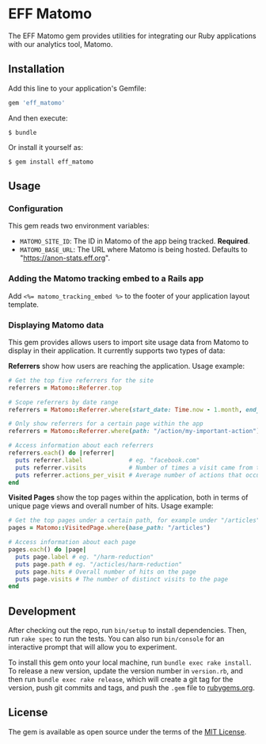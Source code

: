 # EFF Matomo

The EFF Matomo gem provides utilities for integrating our Ruby applications with our analytics tool, Matomo.

## Installation

Add this line to your application's Gemfile:

```ruby
gem 'eff_matomo'
```

And then execute:

    $ bundle

Or install it yourself as:

    $ gem install eff_matomo

## Usage

### Configuration

This gem reads two environment variables:
* `MATOMO_SITE_ID`: The ID in Matomo of the app being tracked. **Required**.
* `MATOMO_BASE_URL`: The URL where Matomo is being hosted. Defaults to "https://anon-stats.eff.org".

### Adding the Matomo tracking embed to a Rails app

Add `<%= matomo_tracking_embed %>` to the footer of your application layout template.

### Displaying Matomo data

This gem provides allows users to import site usage data from Matomo to display in their application. It currently supports two types of data:

**Referrers** show how users are reaching the application. Usage example:
```ruby
# Get the top five referrers for the site
referrers = Matomo::Referrer.top

# Scope referrers by date range
referrers = Matomo::Referrer.where(start_date: Time.now - 1.month, end_date: Time.now)

# Only show referrers for a certain page within the app
referrers = Matomo::Referrer.where(path: "/action/my-important-action")

# Access information about each referrers
referrers.each() do |referrer|
  puts referrer.label             # eg. "facebook.com"
  puts referrer.visits            # Number of times a visit came from this referrer
  puts referrer.actions_per_visit # Average number of actions that occured during a visit
end
```

**Visited Pages** show the top pages within the application, both in terms of unique page views and overall number of hits. Usage example:
```ruby
# Get the top pages under a certain path, for example under "/articles"
pages = Matomo::VisitedPage.where(base_path: "/articles")

# Access information about each page
pages.each() do |page|
  puts page.label # eg. "/harm-reduction"
  puts page.path # eg. "/acticles/harm-reduction"
  puts page.hits # Overall number of hits on the page
  puts page.visits # The number of distinct visits to the page
end
```

## Development

After checking out the repo, run `bin/setup` to install dependencies. Then, run `rake spec` to run the tests. You can also run `bin/console` for an interactive prompt that will allow you to experiment.

To install this gem onto your local machine, run `bundle exec rake install`. To release a new version, update the version number in `version.rb`, and then run `bundle exec rake release`, which will create a git tag for the version, push git commits and tags, and push the `.gem` file to [rubygems.org](https://rubygems.org).

## License

The gem is available as open source under the terms of the [MIT License](https://opensource.org/licenses/MIT).
